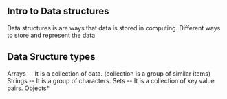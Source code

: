 
## Intro to Data structures
Data structures is are ways that data is stored in computing.
Different ways to store and represent the data


## Data Sructure types
Arrays --  It is a collection of data. (collection is a group of similar items)
Strings -- It is a group of characters.
Sets -- It is a collection of key value pairs.
Objects*
